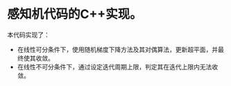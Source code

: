 # 感知机代码的C++实现。
本代码实现了：
+ 在线性可分条件下，使用随机梯度下降方法及其对偶算法，更新超平面，并最终使其收敛。
+ 在线性不可分条件下，通过设定迭代周期上限，判定其在迭代上限内无法收敛。
